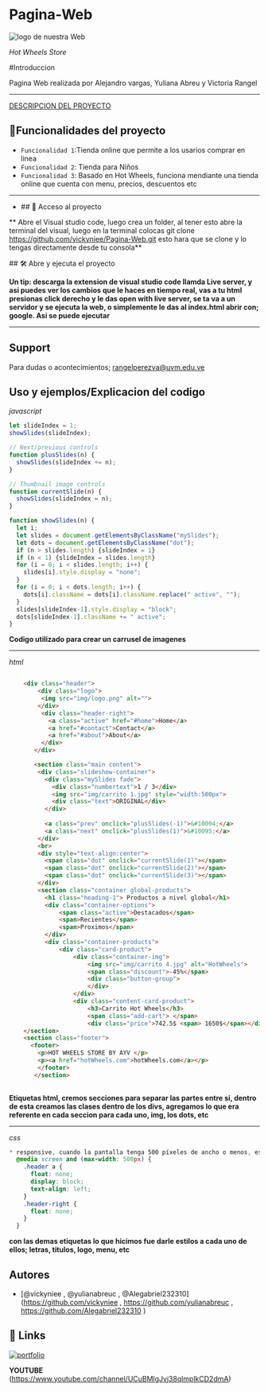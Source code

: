 # Pagina-Web
![logo de nuestra Web](https://github.com/user-attachments/assets/c9d7e1c0-4368-4956-94df-5d600fda4139)

<em> Hot Wheels Store </em>

#Introduccion 

Pagina Web realizada por Alejandro vargas, Yuliana Abreu y Victoria Rangel 

-- --
[DESCRIPCION DEL PROYECTO](#descripción-del-proyecto)

## :hammer:Funcionalidades del proyecto

- `Funcionalidad 1`:Tienda online que permite a los usarios comprar en linea
-   `Funcionalidad 2`: Tienda para Niños
-   `Funcionalidad 3`:  Basado en Hot Wheels, funciona mendiante una tienda online que cuenta con menu, precios, descuentos etc

-   -- -- -- --

-   \## 📁 Acceso al proyecto

** Abre el Visual studio code, luego crea un folder, al tener esto abre la terminal del visual, luego en la terminal colocas git clone https://github.com/vickyniee/Pagina-Web.git esto hara que se clone y lo tengas directamente desde tu consola**

\## 🛠️ Abre y ejecuta el proyecto

**Un tip: descarga la extension de visual studio code llamda Live server, y asi puedes ver los cambios que le haces en tiempo real, vas a tu html presionas click derecho y le das open with live server, se ta va a un servidor y se ejecuta la web, o simplemente le das al index.html abrir con; google. Asi se puede ejecutar**

-- ---
## Support

Para dudas o acontecimientos; rangelperezva@uvm.edu.ve

## Uso y ejemplos/Explicacion del codigo

 *javascript*
```javascript
let slideIndex = 1;
showSlides(slideIndex);

// Next/previous controls
function plusSlides(n) {
  showSlides(slideIndex += n);
}

// Thumbnail image controls
function currentSlide(n) {
  showSlides(slideIndex = n);
}

function showSlides(n) {
  let i;
  let slides = document.getElementsByClassName("mySlides");
  let dots = document.getElementsByClassName("dot");
  if (n > slides.length) {slideIndex = 1}
  if (n < 1) {slideIndex = slides.length}
  for (i = 0; i < slides.length; i++) {
    slides[i].style.display = "none";
  }
  for (i = 0; i < dots.length; i++) {
    dots[i].className = dots[i].className.replace(" active", "");
  }
  slides[slideIndex-1].style.display = "block";
  dots[slideIndex-1].className += " active";
}
```
**Codigo utilizado para crear un carrusel de imagenes**

-- --- --- --- ---
 *html*
```html

    <div class="header">
        <div class="logo">
         <img src="img/logo.png" alt="">
        </div>
         <div class="header-right">
           <a class="active" href="#home">Home</a>
           <a href="#contact">Contact</a>
           <a href="#about">About</a>
         </div>
       </div>

       <section class="main content">
        <div class="slideshow-container">
          <div class="mySlides fade">
            <div class="numbertext">1 / 3</div>
            <img src="img/carrito 1.jpg" style="width:500px">
            <div class="text">ORIGINAL</div>
          </div>
        
          <a class="prev" onclick="plusSlides(-1)">&#10094;</a>
          <a class="next" onclick="plusSlides(1)">&#10095;</a>
        </div>
        <br>
        <div style="text-align:center">
          <span class="dot" onclick="currentSlide(1)"></span>
          <span class="dot" onclick="currentSlide(2)"></span>
          <span class="dot" onclick="currentSlide(3)"></span>
        </div>
        <section class="container global-products">
          <h1 class="heading-1"> Productos a nivel global</h1>
          <div class="container-options">
              <span class="active">Destacados</span>
              <span>Recientes</span>
              <span>Proximos</span>
          </div>
          <div class="container-products">
              <div class="card-product">
                  <div class="container-img">
                      <img src="img/carrito 4.jpg" alt="HotWheels">
                      <span class="discount">-45%</span>
                      <div class="button-group">
                      </div>
                  </div>
                  <div class="content-card-product">
                      <h3>Carrito Hot Wheels</h3>
                      <span class="add-cart"> </span>
                      <div class="price">742.5$ <span> 1650$</span></div>
    </section>
    <section class="footer">
      <footer>
        <p>HOT WHEELS STORE BY AYV </p>
        <p><a href="hotWheels.com">hotWheels.com</a></p> 
        </footer> 
       </section>
 
```
**Etiquetas html, cremos secciones para separar las partes entre si, dentro de esta creamos las clases dentro de los divs, agregamos lo que era referente en cada seccion para cada uno, img, los dots, etc**
 -- --- --- --- --



 *css*
```css
* responsive, cuando la pantalla tenga 500 píxeles de ancho o menos, esto lo que hara es q se apilen los enlaces uno encima del otro para que quepan*/
  @media screen and (max-width: 500px) {
    .header a {
      float: none;
      display: block;
      text-align: left;
    }
    .header-right {
      float: none;
    }
  }
```

**con las demas etiquetas lo que hicimos fue darle estilos a cada uno de ellos; letras, titulos, logo, menu, etc**


## Autores

- [@vickyniee , @yulianabreuc  , @Alegabriel232310](https://github.com/vickyniee , https://github.com/yulianabreuc , https://github.com/Alegabriel232310 )


## 🔗 Links
[![portfolio](https://img.shields.io/badge/my_portfolio-000?style=for-the-badge&logo=ko-fi&logoColor=white)](https://github.com/vickyniee/Pagina-Web)

**YOUTUBE** (https://www.youtube.com/channel/UCuBMlgJvj38qlmplkCD2dmA) 







    

